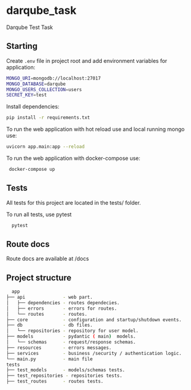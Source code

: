 # darqube_task
Darqube Test Task


Starting
----------

Create ``.env`` file in project root and add environment variables for application:
```sh
MONGO_URI=mongodb://localhost:27017
MONGO_DATABASE=darqube
MONGO_USERS_COLLECTION=users
SECRET_KEY=test
```

Install dependencies:
```sh
pip install -r requirements.txt
```

To run the web application with hot reload use and local running mongo use:
```sh
uvicorn app.main:app --reload
```

To run the web application with docker-compose use:
```sh
 docker-compose up 
```

Tests
----------
All tests for this project are located in the tests/ folder.

To run all tests, use pytest
```sh
  pytest
```

Route docs
----------
Route docs are available at /docs

Project structure
----------
```sh
  app
├── api              - web part.
│   ├── dependencies - routes dependecies.
│   ├── errors       - errors for routes.
│   └── routes       - routes.
├── core             - configuration and startup/shutdown events.
├── db               - db files.
│   └── repositories - repository for user model.
├── models           - pydantic ( main)  models.
│   └── schemas      - request/response schemas.
├── resources        - errors messages.
├── services         - business /security / authentication logic.
└── main.py          - main file
tests
├── test_models      - models/schemas tests.
├── test_repositories - repositories tests.
├── test_routes      - routes tests.

```
